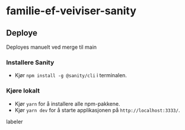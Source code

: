 # familie-ef-veiviser-sanity

## Deploye

Deployes manuelt ved merge til main

### Installere Sanity

- Kjør `npm install -g @sanity/cli` i terminalen.

### Kjøre lokalt

- Kjør `yarn` for å installere alle npm-pakkene.
- Kjør `yarn dev` for å starte applikasjonen på `http://localhost:3333/`.

labeler
